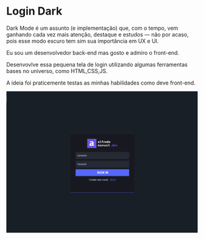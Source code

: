 # Login Dark 

Dark Mode é um assunto (e implementação) que, com o tempo, vem ganhando cada vez mais atenção, destaque e estudos — não por acaso, pois esse modo escuro tem sim sua importância em UX e UI.

Eu sou um desenvolvedor back-end mas gosto e admiro o front-end. 

Desenvovlve essa pequena tela de login utilizando algumas ferramentas bases no universo, como HTML,CSS,JS.

A ideia foi praticemente testas as minhas habilidades como deve front-end.

<img src="./layout.png"/>

